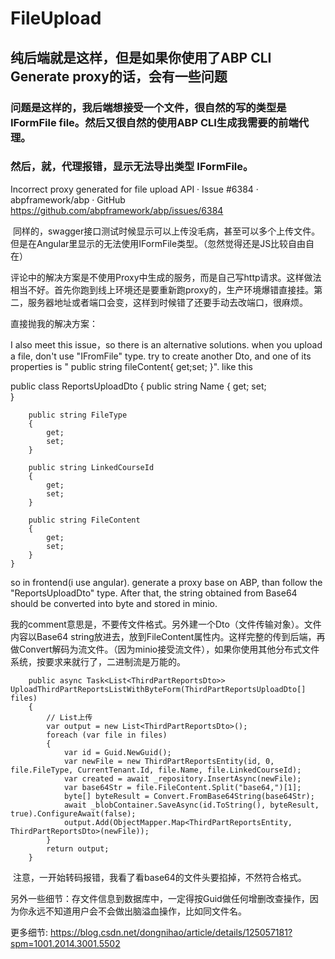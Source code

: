 # FileUpload
 
## 纯后端就是这样，但是如果你使用了ABP  CLI Generate proxy的话，会有一些问题

### 问题是这样的，我后端想接受一个文件，很自然的写的类型是 IFormFile file。然后又很自然的使用ABP CLI生成我需要的前端代理。

### 然后，就，代理报错，显示无法导出类型 IFormFile。

Incorrect proxy generated for file upload API · Issue #6384 · abpframework/abp · GitHub
https://github.com/abpframework/abp/issues/6384


 同样的，swagger接口测试时候显示可以上传没毛病，甚至可以多个上传文件。但是在Angular里显示的无法使用IFormFile类型。（忽然觉得还是JS比较自由自在）

评论中的解决方案是不使用Proxy中生成的服务，而是自己写http请求。这样做法相当不好。首先你跑到线上环境还是要重新跑proxy的，生产环境爆错直接挂。第二，服务器地址或者端口会变，这样到时候错了还要手动去改端口，很麻烦。

直接抛我的解决方案：

I also meet this issue，so there is an alternative solutions. when you upload a file, don't use "IFromFile" type. try to create another Dto, and one of its properties is " public string fileContent{ get;set; }". like this

public class ReportsUploadDto
    {
        public string Name
        {
            get;
            set;    
        }

        public string FileType
        {
            get;
            set;
        }

        public string LinkedCourseId
        {
            get;
            set;
        }

        public string FileContent
        {
            get;
            set;
        }
    }

so in frontend(i use angular). generate a proxy base on ABP, than follow the "ReportsUploadDto" type. After that, the string obtained from Base64 should be converted into byte and stored in minio.

我的comment意思是，不要传文件格式。另外建一个Dto（文件传输对象）。文件内容以Base64 string放进去，放到FileContent属性内。这样完整的传到后端，再做Convert解码为流文件。（因为minio接受流文件），如果你使用其他分布式文件系统，按要求来就行了，二进制流是万能的。

        public async Task<List<ThirdPartReportsDto>> UploadThirdPartReportsListWithByteForm(ThirdPartReportsUploadDto[] files)
        {
            // List上传
            var output = new List<ThirdPartReportsDto>();
            foreach (var file in files)
            {
                var id = Guid.NewGuid();
                var newFile = new ThirdPartReportsEntity(id, 0, file.FileType, CurrentTenant.Id, file.Name, file.LinkedCourseId);
                var created = await _repository.InsertAsync(newFile);
                var base64Str = file.FileContent.Split("base64,")[1];
                byte[] byteResult = Convert.FromBase64String(base64Str);
                await _blobContainer.SaveAsync(id.ToString(), byteResult, true).ConfigureAwait(false);
                output.Add(ObjectMapper.Map<ThirdPartReportsEntity, ThirdPartReportsDto>(newFile));
            }
            return output;
        }

 注意，一开始转码报错，我看了看base64的文件头要掐掉，不然符合格式。


另外一些细节：存文件信息到数据库中，一定得按Guid做任何增删改查操作，因为你永远不知道用户会不会做出脑溢血操作，比如同文件名。

更多细节:
​https://blog.csdn.net/dongnihao/article/details/125057181?spm=1001.2014.3001.5502
